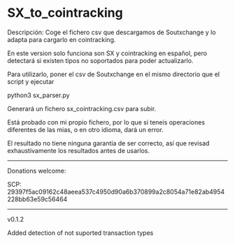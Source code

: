 # SX_to_cointracking

Descripción: Coge el fichero csv que descargamos de Soutxchange y lo adapta para cargarlo en cointracking.

En este version solo funciona son SX y cointracking en español, pero detectará si existen tipos no soportados para poder actualizarlo.

Para utilizarlo, poner el csv de Soutxchange en el mismo directorio que el script y ejecutar

python3 sx_parser.py

Generará un fichero sx_cointracking.csv para subir.

Está probado con mi propio fichero, por lo que si teneis operaciones diferentes de las mias, o en otro idioma, dará un error.

El resultado no tiene ninguna garantía de ser correcto, así que revisad exhaustivamente los resultados antes de usarlos.

----------------------------------------------------------------------------------------------------

Donations welcome:

SCP: 29397f5ac09162c48aeea537c4950d90a6b370899a2c8054a71e82ab4954228bb63e59c56464

----------------------------------------------------------------------------------------------------

v0.1.2

Added detection of not suported transaction types